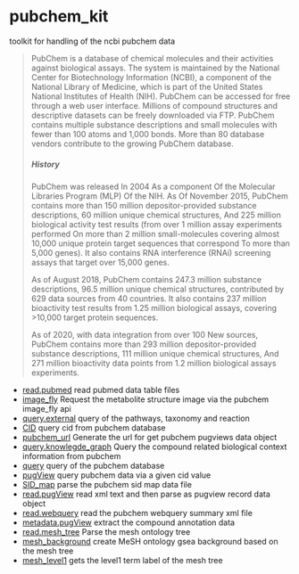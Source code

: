 # pubchem_kit

toolkit for handling of the ncbi pubchem data
> PubChem is a database of chemical molecules and their activities against biological assays. 
>  The system is maintained by the National Center for Biotechnology Information (NCBI), a 
>  component of the National Library of Medicine, which is part of the United States National 
>  Institutes of Health (NIH). PubChem can be accessed for free through a web user interface. 
>  Millions of compound structures and descriptive datasets can be freely downloaded via FTP. 
>  PubChem contains multiple substance descriptions and small molecules with fewer than 100 
>  atoms and 1,000 bonds. More than 80 database vendors contribute to the growing PubChem 
>  database.
>  
>  ##### History
>  PubChem was released In 2004 As a component Of the Molecular Libraries Program (MLP) Of the
>  NIH. As Of November 2015, PubChem contains more than 150 million depositor-provided substance 
>  descriptions, 60 million unique chemical structures, And 225 million biological activity test 
>  results (from over 1 million assay experiments performed On more than 2 million small-molecules 
>  covering almost 10,000 unique protein target sequences that correspond To more than 5,000 genes).
>  It also contains RNA interference (RNAi) screening assays that target over 15,000 genes.
>  
>  As of August 2018, PubChem contains 247.3 million substance descriptions, 96.5 million unique 
>  chemical structures, contributed by 629 data sources from 40 countries. It also contains 237 
>  million bioactivity test results from 1.25 million biological assays, covering >10,000 target 
>  protein sequences.
> 
>  As of 2020, with data integration from over 100 New sources, PubChem contains more than 293 
>  million depositor-provided substance descriptions, 111 million unique chemical structures,
>  And 271 million bioactivity data points from 1.2 million biological assays experiments.

+ [read.pubmed](pubchem_kit/read.pubmed.1) read pubmed data table files
+ [image_fly](pubchem_kit/image_fly.1) Request the metabolite structure image via the pubchem image_fly api
+ [query.external](pubchem_kit/query.external.1) query of the pathways, taxonomy and reaction 
+ [CID](pubchem_kit/CID.1) query cid from pubchem database
+ [pubchem_url](pubchem_kit/pubchem_url.1) Generate the url for get pubchem pugviews data object
+ [query.knowlegde_graph](pubchem_kit/query.knowlegde_graph.1) Query the compound related biological context information from pubchem
+ [query](pubchem_kit/query.1) query of the pubchem database
+ [pugView](pubchem_kit/pugView.1) query pubchem data via a given cid value
+ [SID_map](pubchem_kit/SID_map.1) parse the pubchem sid map data file
+ [read.pugView](pubchem_kit/read.pugView.1) read xml text and then parse as pugview record data object
+ [read.webquery](pubchem_kit/read.webquery.1) read the pubchem webquery summary xml file
+ [metadata.pugView](pubchem_kit/metadata.pugView.1) extract the compound annotation data
+ [read.mesh_tree](pubchem_kit/read.mesh_tree.1) Parse the mesh ontology tree
+ [mesh_background](pubchem_kit/mesh_background.1) create MeSH ontology gsea background based on the mesh tree
+ [mesh_level1](pubchem_kit/mesh_level1.1) gets the level1 term label of the mesh tree

